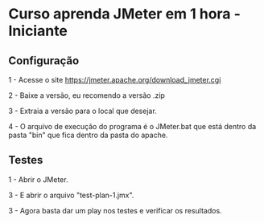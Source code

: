 # Curso aprenda JMeter em 1 hora - Iniciante

## Configuração

1 - Acesse o site https://jmeter.apache.org/download_jmeter.cgi

2 - Baixe a versão, eu recomendo a versão .zip

3 - Extraia a versão para o local que desejar.

4 - O arquivo de execução do programa é o JMeter.bat que está dentro da pasta "bin" que fica dentro da pasta do apache.

## Testes

1 - Abrir o JMeter.

3 - E abrir o arquivo "test-plan-1.jmx".

3 - Agora basta dar um play nos testes e verificar os resultados.